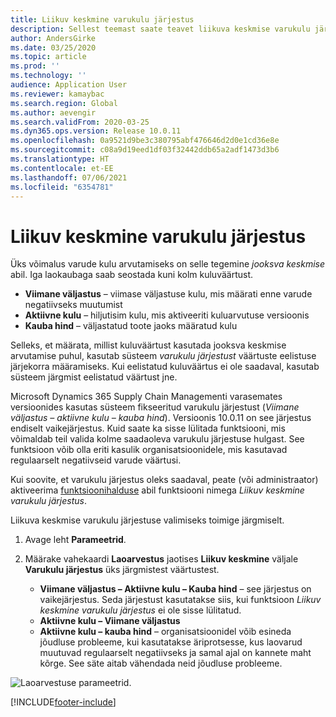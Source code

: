```yaml
---
title: Liikuv keskmine varukulu järjestus
description: Sellest teemast saate teavet liikuva keskmise varukulu järjestuse arvutamise kohta Microsoft Dynamics 365 Supply Chain Managementis.
author: AndersGirke
ms.date: 03/25/2020
ms.topic: article
ms.prod: ''
ms.technology: ''
audience: Application User
ms.reviewer: kamaybac
ms.search.region: Global
ms.author: aevengir
ms.search.validFrom: 2020-03-25
ms.dyn365.ops.version: Release 10.0.11
ms.openlocfilehash: 0a9521d9be3c380795abf476646d2d0e1cd36e8e
ms.sourcegitcommit: c08a9d19eed1df03f32442ddb65a2adf1473d3b6
ms.translationtype: HT
ms.contentlocale: et-EE
ms.lasthandoff: 07/06/2021
ms.locfileid: "6354781"
---
```

# <a name="moving-average-fallback-cost-sequence"></a>Liikuv keskmine varukulu järjestus

Üks võimalus varude kulu arvutamiseks on selle tegemine _jooksva keskmise_ abil. Iga laokaubaga saab seostada kuni kolm kuluväärtust.

- **Viimane väljastus** – viimase väljastuse kulu, mis määrati enne varude negatiivseks muutumist
- **Aktiivne kulu** – hiljutisim kulu, mis aktiveeriti kuluarvutuse versioonis
- **Kauba hind** – väljastatud toote jaoks määratud kulu

Selleks, et määrata, millist kuluväärtust kasutada jooksva keskmise arvutamise puhul, kasutab süsteem _varukulu järjestust_ väärtuste eelistuse järjekorra määramiseks. Kui eelistatud kuluväärtus ei ole saadaval, kasutab süsteem järgmist eelistatud väärtust jne.

Microsoft Dynamics 365 Supply Chain Managementi varasemates versioonides kasutas süsteem fikseeritud varukulu järjestust (_Viimane väljastus – aktiivne kulu – kauba hind_). Versioonis 10.0.11 on see järjestus endiselt vaikejärjestus. Kuid saate ka sisse lülitada funktsiooni, mis võimaldab teil valida kolme saadaoleva varukulu järjestuse hulgast. See funktsioon võib olla eriti kasulik organisatsioonidele, mis kasutavad regulaarselt negatiivseid varude väärtusi.

Kui soovite, et varukulu järjestus oleks saadaval, peate (või administraator) aktiveerima [funktsioonihalduse](../../fin-ops-core/fin-ops/get-started/feature-management/feature-management-overview.md) abil funktsiooni nimega _Liikuv keskmine varukulu järjestus_.

Liikuva keskmise varukulu järjestuse valimiseks toimige järgmiselt.

1. Avage leht **Parameetrid**.
2. Määrake vahekaardi **Laoarvestus** jaotises **Liikuv keskmine** väljale **Varukulu järjestus** üks järgmistest väärtustest.

    - **Viimane väljastus – Aktiivne kulu – Kauba hind** – see järjestus on vaikejärjestus. Seda järjestust kasutatakse siis, kui funktsioon _Liikuv keskmine varukulu järjestus_ ei ole sisse lülitatud.
    - **Aktiivne kulu – Viimane väljastus**
    - **Aktiivne kulu – kauba hind** – organisatsioonidel võib esineda jõudluse probleeme, kui kasutatakse äriprotsesse, kus laovarud muutuvad regulaarselt negatiivseks ja samal ajal on kannete maht kõrge. See säte aitab vähendada neid jõudluse probleeme.

![Laoarvestuse parameetrid.](media/inventory-accounting-parameters.png "Laoarvestuse parameetrid")


[!INCLUDE[footer-include](../../includes/footer-banner.md)]